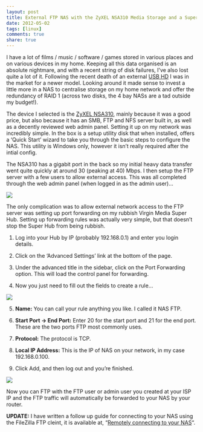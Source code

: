 ```yaml
---
layout: post
title: External FTP NAS with the ZyXEL NSA310 Media Storage and a Super Hub
date: 2012-05-02
tags: [linux]
comments: true
share: true
---
```


I have a lot of films / music / software / games stored in various places and on various devices in my home. Keeping all this data organised is an absolute nightmare, and with a recent string of disk failures, I’ve also lost quite a lot of it. Following the recent death of an external [USB HD](http://www.amazon.co.uk/s?url=search-alias%3Daps&field-keywords=external+usb+hard+drive&x=0&y=0&_encoding=UTF8&tag=shilon-21&linkCode=ur2&camp=1634&creative=6738) I was in the market for a newer model. Looking around it made sense to invest a little more in a NAS to centralise storage on my home network and offer the redundancy of RAID 1 (across two disks, the 4 bay NASs are a tad outside my budget!).




The device I selected is the [ZyXEL NSA310](http://www.amazon.co.uk/gp/product/B005LDM09U/ref=as_li_tf_tl?ie=UTF8&tag=joeg-21&linkCode=as2&camp=1634&creative=6738&creativeASIN=B005LDM09U), mainly because it was a good price, but also because it has an SMB, FTP and NFS server built in, as well as a decently reviewed web admin panel. Setting it up on my network was incredibly simple. In the box is a setup utility disk that when installed, offers a ‘Quick Start’ wizard to take you through the basic steps to configure the NAS. This utility is Windows only, however it isn’t really required after the intial config.





The NSA310 has a gigabit port in the back so my initial heavy data transfer went quite quickly at around 30 (peaking at 40) Mbps. I then setup the FTP server with a few users to allow external access. This was all completed through the web admin panel (when logged in as the admin user)…





[![](http://images.grdnr.io/2011/11/ftp-admin.png)](http://images.grdnr.io/2011/11/ftp-admin.png)





The only complication was to allow external network access to the FTP server was setting up port forwarding on my rubbish Virgin Media Super Hub. Setting up forwarding rules was actually very simple, but that doesn’t stop the Super Hub from being rubbish.







  1. Log into your Hub by IP (probably 192.168.0.1) and enter you login details.  


  2. Click on the ‘Advanced Settings’ link at the bottom of the page.  


  3. Under the advanced title in the sidebar, click on the Port Forwarding option. This will load the control panel for forwarding.  


  4. Now you just need to fill out the fields to create a rule…   

![](http://images.grdnr.io/2011/11/forwarding-table.png)



  5. **Name:** You can call your rule anything you like. I called it NAS FTP.  



  6. **Start Port -> End Port:** Enter 20 for the start port and 21 for the end port. These are the two ports FTP most commonly uses.  


  7. **Protocol:** The protocol is TCP.  


  8. **Local IP Address:** This is the IP of NAS on your network, in my case 192.168.0.100.  


  9. Click Add, and then log out and you’re finished.





![](http://images.grdnr.io/2011/11/forwarding-table-complete.png)





Now you can FTP with the FTP user or admin user you created at your ISP IP and the FTP traffic will automatically be forwarded to your NAS by your router.





**UPDATE:** I have written a follow up guide for connecting to your NAS using the FileZilla FTP cleint, it is available at, “[Remotely connecting to your NAS](http://joegardiner.co.uk/remotely-connecting-to-your-nas-with-ftp/)“.
